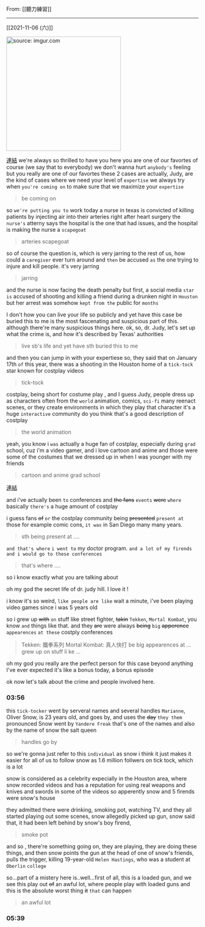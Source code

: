 From: [[聽力練習]]

---

[[2021-11-06 (六)]]

<a href="https://imgur.com/ugniXXM"><img src="https://i.imgur.com/ugniXXM.jpg" title="source: imgur.com" width="300px"/></a>

[連結](https://youtu.be/64s7txBMUQ0?t=34)
we're always so thrilled to have you here
you are one of our favortes of course (we say that to everybody)
we don't wanna hurt `anybody's` feeling but you really are one of our favortes 
these 2 cases are actually, Judy, are the kind of cases where we need your level of `expertise` 
we always try when `you're coming on` to make sure that we maximize your `expertise` 
>be coming on

so `we're putting you to` work today
a nurse in texas is convicted of killing patients by injecting air into their arteries right after heart surgery 
the `nurse's` atterny says the hospital is the one that had issues, and the hospital is making the nurse a `scapegoat`
>arteries
>scapegoat

so of course the question is, which is very jarring to the rest of us, how could a `caregiver` ever turn around and `then` be accused `as` the one trying to injure and kill people. it's very jarring 
>jarring

and the nurse is now facing the death penalty 
but first, a social media `star` `is` accused of shooting and killing a friend during a drunken night in `Houston` but her arrest was somehow `kept from the` public for `months`

I don't how you can live your life so publicly and yet have this case be buried 
this to me is the most fascenating and suspicious part of this. 
although there're many suspicious things here. 
ok, so, dr. Judy, let's set up what the crime is, and how it's described by Texas' authorities
>live sb's life
>and yet
>have sth buried
>this to me

and then you can jump in with your expertiese 
so, they said that on January 17th `of` this year, 
there was a shooting in the Houston home of a `tick-tock` star known for costplay videos 
>tick-tock

costplay, being short for costume play , and I guess Judy, people dress up as characters often from the `world` animation, comics, `sci-fi` many reenact scenes, or they create environments in which they play that character
it's a huge `interactive` community 
do you think that's a good description of costplay 
>the world animation

yeah, you know i `was` actually a huge fan of costplay, especially during `grad` school, cuz i'm a video gamer, and i love cartoon and anime and those were some of the costumes that we dressed up in when I was younger with my friends 
>cartoon and anime
>grad school

[連結](https://youtu.be/64s7txBMUQ0?t=181)

and i've actually been `to` conferences and ~~the fans~~ `events`  ~~were~~ `where` basically `there's` a huge amount of costplay 

i guess fans ~~of~~ `or` the costplay community being ~~presented~~ `present at` those for example comic cons, `it was` in San Diego many many years.
>sth being present at ....

`and that's where` `i went to` my doctor program. `and a lot of my firends and i would go to these conferences `
>that's where ....

so i know exactly what you are talking about 

oh my god the secret life of dr. judy hill. I love it !

i know it's so weird, `like people are like` wait a minute, i've been playing video games since i was 5 years old

so i grew up ~~with~~ `on` stuff like street fighter, ~~takin~~ `Tekken`,  `Mortal Kombat`, you know `and` things like that. and they ~~are~~ were always ~~being~~ `big` ~~apperence~~ `appearences` `at these` costply conferences 
>Tekken: 鐵拳系列
>Mortal Kombat: 真人快打
>be big appearences at ...
>grew up on stuff li ke ...

oh my god you really are the perfect person for this case beyond anything I've ever expected 
it's like a bonus today, a bonus episode

ok now let's talk about the crime and people involved here. 

### 03:56

this `tick-tocker` went by serveral names and several handles 
`Marianne`, Oliver Snow, is 23 years old, and goes by, and uses the ~~day~~  `they them` pronounced 
Snow went by `Yandere Freak` that's one of the names and also by the name of snow the salt queen 
> handles
> go by

so we're gonna just refer to this `individual` as snow 
i think it just makes it easier for all of us to follow 
snow as 1.6 million follwers on tick tock, which is a lot
 
snow is considered as a celebrity expecially in the Houston area, where snow recorded videos and has a reputation for using real weapons
and knives and swords in some of the videos
so apperently snow and 5 firends were snow's house 

they admitted there were drinking, smoking pot, watching TV, and they all started playing out some scenes, 
snow allegedly picked up gun, snow said that, it had been left behind by snow's boy firend, 
> smoke pot

and so , there're something going on, they are playing, they are doing these things, and then snow points the gun at the head of one of snow's friends, pulls the trigger, killing 19-year-old `Helen Hastings`, who was a student at `Oberlin` `college`

so...part of a mistery here is..well...first of all, this is a loaded gun, and we see this play out ~~of~~ an awful lot, where people play with loaded guns and this is the absolute worst thing ~~it~~ `that` can happen
>an awful lot

### 05:39
